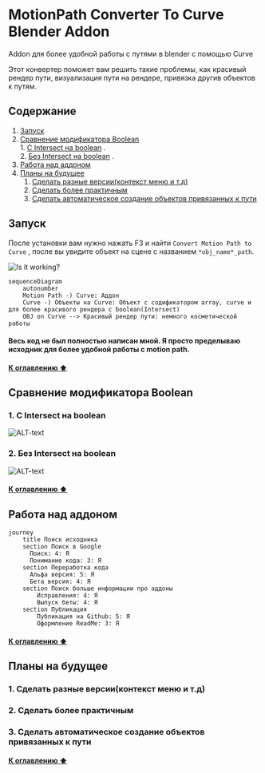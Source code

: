 # MotionPath Converter To Curve Blender Addon
Addon для более удобной работы с путями в blender с помощью Curve

Этот конвертер поможет вам решить такие проблемы, как красивый рендер пути, визуализация пути на рендере, привязка другив объектов к путям.

## Содержание

1.    [Запуск](https://github.com/XRenso/MotionPathConverterBlender/blob/main/docs/ru/introduction.md#запуск)
2.    [Сравнение модификатора Boolean](https://github.com/XRenso/MotionPathConverterBlender/blob/main/docs/ru/introduction.md#сравнение-модификатора-boolean)   
    1.    [С Intersect на boolean](https://github.com/XRenso/MotionPathConverterBlender/blob/main/docs/ru/introduction.md#1-с-intersect-на-boolean)
    .    
    2.    [Без Intersect на boolean](https://github.com/XRenso/MotionPathConverterBlender/blob/main/docs/ru/introduction.md#2-без-intersect-на-boolean)
    .
3.  [Работа над аддоном](https://github.com/XRenso/MotionPathConverterBlender/blob/main/docs/ru/introduction.md#работа-над-аддоном)
4.  [Планы на будущее](https://github.com/XRenso/MotionPathConverterBlender/blob/main/docs/ru/introduction.md#планы-на-будущее)
    1.    [Сделать разные версии(контекст меню и т.д)](https://github.com/XRenso/MotionPathConverterBlender/blob/main/docs/ru/introduction.md#1-сделать-разные-версииконтекст-меню-и-тд)
    2.    [Сделать более практичным](https://github.com/XRenso/MotionPathConverterBlender/blob/main/docs/ru/introduction.md#2-сделать-более-практичным)
    3.    [Сделать автоматическое создание объектов привязанных к пути](https://github.com/XRenso/MotionPathConverterBlender/blob/main/docs/ru/introduction.md#3-сделать-автоматическое-создание-объектов-привязанных-к-пути)





## Запуск
После установки вам нужно нажать F3 и найти `Convert Motion Path to Curve` , после вы увидите объект на сцене с названием `*obj_name*_path`.


![Is it working?](https://media1.giphy.com/media/9N1Gx7u0od3Tli0K66/giphy.gif?cid=790b7611034876555271d88253d5dbbcdf86cb1e406f2387&rid=giphy.gif&ct=g "Example")



```mermaid
sequenceDiagram
    autonumber
    Motion Path -) Curve: Аддон
    Curve -) Объекты на Curve: Объект с содификатором array, curve и для более красивого рендера с boolean(Intersect)
    OBJ on Curve --> Красивый рендер пути: немного косметической работы 
```


#### Весь код не был полностью написан мной. Я просто пределываю исходник для более удобной работы с motion path.

#### [К оглавлению :arrow_up:](https://github.com/XRenso/MotionPathConverterBlender/blob/main/docs/ru/introduction.md#содержание)

## Сравнение модификатора Boolean
### 1. С Intersect на boolean
![ALT-text](https://media3.giphy.com/media/TmsHZfdWiTT6hbwjbB/giphy.gif?cid=790b7611b39ea65baaaf68aeb7239bf3ebe85a101ad494cc&rid=giphy.gif&ct=g "With Intersect on boolean")

### 2. Без Intersect на boolean
![ALT-text](https://media3.giphy.com/media/4KVuHleCADz3nj5Kfd/giphy.gif?cid=790b761120d504ae7b95a01e81e62850559e950c2e649e5b&rid=giphy.gif&ct=g "Without Intersect on boolean")

#### [К оглавлению :arrow_up:](https://github.com/XRenso/MotionPathConverterBlender/blob/main/docs/ru/introduction.md#содержание)

## Работа над аддоном

```mermaid
journey
    title Поиск исходника
    section Поиск в Google
      Поиск: 4: Я
      Понимание кода: 3: Я
    section Переработка кода
      Альфа версия: 5: Я
      Бета версия: 4: Я
    section Поиск больше информации про аддоны
        Исправления: 4: Я
        Выпуск беты: 4: Я
    section Публикация
        Публикация на Github: 5: Я
        Оформление ReadMe: 3: Я

```
#### [К оглавлению :arrow_up:](https://github.com/XRenso/MotionPathConverterBlender/blob/main/docs/ru/introduction.md#содержание)

## Планы на будущее

### 1. Сделать разные версии(контекст меню и т.д)
### 2. Сделать более практичным
### 3. Сделать автоматическое создание объектов привязанных к пути

#### [К оглавлению :arrow_up:](https://github.com/XRenso/MotionPathConverterBlender/blob/main/docs/ru/introduction.md#содержание)

